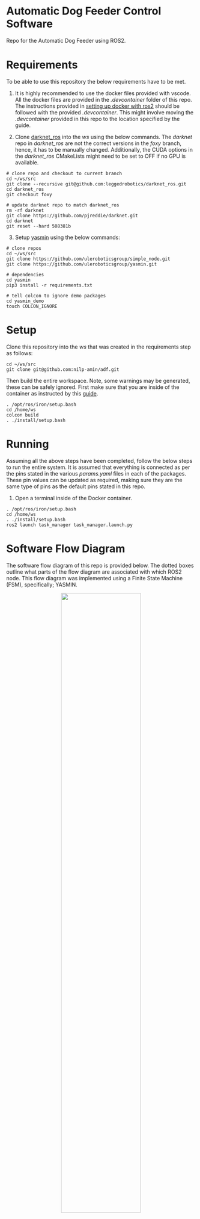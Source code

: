 # Automatic Dog Feeder Control Software
Repo for the Automatic Dog Feeder using ROS2.

# Requirements
To be able to use this repository the below requirements have to be met.
1. It is highly recommended to use the docker files provided with vscode. All the docker files are provided in the *.devcontainer* folder of this repo. The instructions provided in [setting up docker with ros2](https://docs.ros.org/en/humble/How-To-Guides/Setup-ROS-2-with-VSCode-and-Docker-Container.html) should be followed with the provided *.devcontainer*. This might involve moving the *.devcontainer* provided in this repo to the location specified by the guide.

2. Clone [darknet_ros](https://github.com/leggedrobotics/darknet_ros) into the *ws* using the below commands. The *darknet* repo in *darknet_ros* are not the correct versions in the *foxy* branch, hence, it has to be manually changed. Additionally, the CUDA options in the *darknet_ros* CMakeLists might need to be set to OFF if no GPU is available.
```shell
# clone repo and checkout to current branch
cd ~/ws/src
git clone --recursive git@github.com:leggedrobotics/darknet_ros.git
cd darknet_ros
git checkout foxy

# update darknet repo to match darknet_ros
rm -rf darknet 
git clone https://github.com/pjreddie/darknet.git
cd darknet
git reset --hard 508381b
```
3. Setup [yasmin](https://github.com/uleroboticsgroup/yasmin) using the below commands:
```shell
# clone repos
cd ~/ws/src
git clone https://github.com/uleroboticsgroup/simple_node.git
git clone https://github.com/uleroboticsgroup/yasmin.git

# dependencies
cd yasmin
pip3 install -r requirements.txt

# tell colcon to ignore demo packages
cd yasmin_demo
touch COLCON_IGNORE
```

# Setup
Clone this repository into the *ws* that was created in the requirements step as follows:
```shell
cd ~/ws/src
git clone git@github.com:nilp-amin/adf.git
```
Then build the entire workspace. Note, some warnings may be generated, these can be safely ignored. First make sure that you are inside of the container as instructed by this [guide](https://docs.ros.org/en/humble/How-To-Guides/Setup-ROS-2-with-VSCode-and-Docker-Container.html).
```shell
. /opt/ros/iron/setup.bash
cd /home/ws
colcon build
. ./install/setup.bash
```
# Running
Assuming all the above steps have been completed, follow the below steps to run the entire system. It is assumed that everything is connected as per the pins stated in the various *params.yaml* files in each of the packages. These pin values can be updated as required, making sure they are the same type of pins as the default pins stated in this repo.
1. Open a terminal inside of the Docker container.
```shell
. /opt/ros/iron/setup.bash
cd /home/ws
. ./install/setup.bash
ros2 launch task_manager task_manager.launch.py
```

# Software Flow Diagram
The software flow diagram of this repo is provided below. The dotted boxes outline what parts of the flow diagram are associated with which ROS2 node. This flow diagram was implemented using a Finite State Machine (FSM), specifically; YASMIN.

<p align="center">
  <img src="./flow_diagram.png" width="65%" />
</p>

# Package Information
The software is split into a variety of ROS2 packages. Critical information about each of the packages is provided below.

## Task Manager
This package implements the FSM as provided in the flow diagram section. The [YASMIN](https://github.com/uleroboticsgroup/yasmin) library is used to implement the FSM. Essentially, this package contains a vareity of action clients which call the services provided by each of the below packages to:
1. Check if something is approaching the Automatic Dog Feeder (ADF).
2. If it is a dog.
3. Dispense food/water if required if it is a dog.
4. Record the camera feed. 

## Proximity
This package interfaces with a Passive Infra Red (PIR) sensor, and exposes a service to check if motion is detected by the sensor. This package contains a *params.yaml* file which has parameters which can be changed to modify how the package functions.

## Vision
This package interfaces with [darknet_ros](https://github.com/leggedrobotics/darknet_ros), and exposes a service to check if a dog is visible in the camera frame. It uses darknet_ros a ROS wrapper for YOLOv3 to reliably check if a dog is in the camera feed. By using the camera, movement detections of only a dog can be identified, removing the chance of random movements triggering later stages of the FSM. This package contains a *params.yaml* file which has parameters which can be changed to modify how the package functions.

## Recorder
This package interfaces with the camera feed, and exposes a service to start and stop the recording of the camera feed into rosbags. It was decided that rosbags be used as the method for storing the camera feed as they are versitile and can be easily converted to a suitable video format when required, whilst still being used as testing for future ROS projects. This package contains a *params.yaml* file which has parameters which can be changed to modify how the package functions.

## Dispense
This package interfaces with servos and load cells, and exposes a service to dispense food and water if the food and water bowls are empty. This package contains a *param.yaml* file which has parameters which can be changed to modify how the package functions.

## Interfaces
This package only contains custom interfaces so that the different packages can be communicated with. Currently it only contains custom *.srv* files.

# Assumptions
A variety of assumptions were made when designing this software which are provided below:
1. The sensors are wired up to the pins that are defined in the software.
2. The proximity sensor is positioned in a manner so that it can clearly detect motion close to the ADF.
3. The camera is positioned so it is looking down at the food and water bowls. So that it is able to record the dog eating the food and is able to detect if it is not there anymore. The camera position will also be such that the dog can be seen coming from a short distance away.
4. The mechanism for dispensing the food and water is not of concern. It should be designed such that when servo is at max angle, food/water is dispensed, and when it is at minimum angle no food/water is dispensed.
5. The force sensors are placed directly under the food/water bowls to detect their mass. The mass of a approx full water and food bowl is required beforehand.
6. No logic is implemented to stop the dog from continuously eating throughout the day. This would need to be added seperatly to stop the dog from getting obese.
7. There is always enough food and water in the ADF ready to be dispenesed.
8. The sensors have been tuned to work as required after testing using the software written.

# Considerations
A variety of considerations were made when designing this software which are provided below:
1. **The code has to be easibly customisible** - Every package has a *params.yaml* file to easily change configuration parameters, without having to look at the code itself.
2. **The code has to be expandable** - YASMIN framework was used to maximise the ability to easily add additional functionality to the ADF if required in the future.
3. **Food, water and recording of camera feed should only occur when a dog is activiely at the ADF** - Camera feed is used with darknet_ros and proximity sensor, to make sure only a dog triggers dispensing of food/water and starts recording of the camera feed.
4. **Food and water does not overflow** - load cells are used to check if the food and water bowls are not full.
5. **Overfeeding** - A schedule can be set to when to release food when the dog approaches the ADF. This can be easily added as a seperate state in the FSM.
6. **Cheap and robust** - The number of moving parts are kept to a minimum, and as few parts are used as possible.
7. **Error handeling** - Various stages of the software process are logged, which can be used in the event of malfunctions.
8. **Remote access** - By using a Raspberry Pi, a connection to WIFI can be created, allowing for remote access to the ADF.

# Required Hardware
A list of the required hardware is provided below. Some parts of the software have been written with a specific hardware in mind, and this has been noted appropriately.
1. Raspbery Pi (x1)
2. Raspberry Pi Cam (x1)
3. Servo (x2)
4. [ADC](https://www.adafruit.com/product/1083) (x2)
5. [Load cells](https://www.adafruit.com/product/1075) (x2)
6. PIR sensor (x1)

# Systems Diagram
The main hardware is shown as a systems diagram below. Miscallanous items such as power suppled are not shown, and assumed to be present.

<p align="center">
  <img src="./systems_diagram.png" width="65%" />
</p>


# Testing
A variety of testing needs to occur for this software. A variety of tests are detailed below.

## Unit Testing
Individual components of the software need to be tested. Each package in this repo needs to be tested individually to see if it performs as expected.
1. **Task Manager** - Use the introspection server provided by YASMIN to see how the ADF moves through different states during use.
2. **Proximity** - Test if the exposed service works when different motions in the environment are generated.
3. **Vision** - Test if the exposed service works when a variety of different objects are brought into the camera frame. Especially, a variety of dogs. A variety of lighting conditions also need to be tested.
4. **Recorder** - Test if the rosbags are being correctly generated using the exposed service. Playback the rosbags to see if the correct portion of the camera feed is being saved.
5. **Dispense** - Test if the exposed service is correctly checking the load cell readings, and dispensing food and water if required. Check threshold values for load cell are correct for when they sense a full food and water bowl.

## Integration Testing
The communication between software packages needs to be tested. A variety of scenarios which are likely to occur in the real life need to be created and see how the ADF software responds. Likely, the sensor angles, and thresholds will need to be changed to make sure they work as expected.

## Reliablity Testing
The reliablity and robustness of the software needs to be tested. A variety of fault injection scenarios should be created and see how the software responds.

## Performance Testing
The softwares performance under various conditions, such as different load levels, feeding frequencies, and environmental factors need to be tested. Performance tests need to measure response times, throughput, and resource usage to ensure the software can handle expected workloads efficiently.

